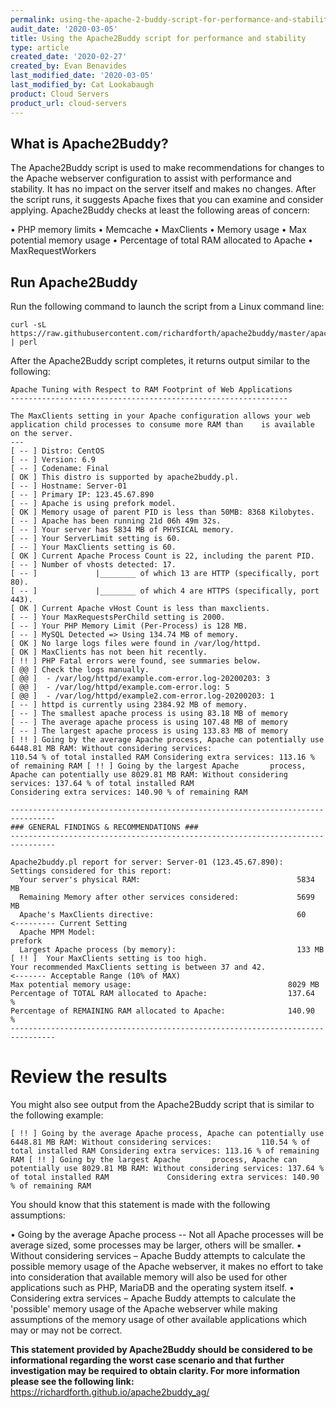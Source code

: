 ```yaml
---
permalink: using-the-apache-2-buddy-script-for-performance-and-stability/
audit_date: '2020-03-05'
title: Using the Apache2Buddy script for performance and stability
type: article
created_date: '2020-02-27'
created_by: Evan Benavides
last_modified_date: '2020-03-05'
last_modified_by: Cat Lookabaugh
product: Cloud Servers
product_url: cloud-servers
---
```


## What is Apache2Buddy?

The Apache2Buddy script is used to make recommendations for changes to the Apache webserver configuration to assist with performance and stability. It has no impact on the server itself and makes no changes. After the script runs, it suggests Apache fixes that you can examine and consider applying. Apache2Buddy checks at least the following areas of concern:

•	PHP memory limits
•	Memcache
•	MaxClients
•	Memory usage
•	Max potential memory usage
•	Percentage of total RAM allocated to Apache
•	MaxRequestWorkers

## Run Apache2Buddy

Run the following command to launch the script from a Linux command line:

```
curl -sL https://raw.githubusercontent.com/richardforth/apache2buddy/master/apache2buddy.pl | perl
```

After the Apache2Buddy script completes, it returns output similar to the following:


    Apache Tuning with Respect to RAM Footprint of Web Applications
    --------------------------------------------------------------

    The MaxClients setting in your Apache configuration allows your web application child processes to consume more RAM than    is available on the server.
    ---
    [ -- ] Distro: CentOS
    [ -- ] Version: 6.9
    [ -- ] Codename: Final
    [ OK ] This distro is supported by apache2buddy.pl.
    [ -- ] Hostname: Server-01
    [ -- ] Primary IP: 123.45.67.890
    [ -- ] Apache is using prefork model.
    [ OK ] Memory usage of parent PID is less than 50MB: 8368 Kilobytes.
    [ -- ] Apache has been running 21d 06h 49m 32s.
    [ -- ] Your server has 5834 MB of PHYSICAL memory.
    [ -- ] Your ServerLimit setting is 60.
    [ -- ] Your MaxClients setting is 60.
    [ OK ] Current Apache Process Count is 22, including the parent PID.
    [ -- ] Number of vhosts detected: 17.
    [ -- ]             |________ of which 13 are HTTP (specifically, port 80).
    [ -- ]             |________ of which 4 are HTTPS (specifically, port 443).
    [ OK ] Current Apache vHost Count is less than maxclients.
    [ -- ] Your MaxRequestsPerChild setting is 2000.
    [ -- ] Your PHP Memory Limit (Per-Process) is 128 MB.
    [ -- ] MySQL Detected => Using 134.74 MB of memory.
    [ OK ] No large logs files were found in /var/log/httpd.
    [ OK ] MaxClients has not been hit recently.
    [ !! ] PHP Fatal errors were found, see summaries below.
    [ @@ ] Check the logs manually.
    [ @@ ]  - /var/log/httpd/example.com-error.log-20200203: 3
    [ @@ ]  - /var/log/httpd/example.com-error.log: 5
    [ @@ ]  - /var/log/httpd/example2.com-error.log-20200203: 1
    [ -- ] httpd is currently using 2384.92 MB of memory.
    [ -- ] The smallest apache process is using 83.18 MB of memory
    [ -- ] The average apache process is using 107.48 MB of memory
    [ -- ] The largest apache process is using 133.83 MB of memory
    [ !! ] Going by the average Apache process, Apache can potentially use 6448.81 MB RAM: Without considering services: 
    110.54 % of total installed RAM Considering extra services: 113.16 % of remaining RAM [ !! ] Going by the largest Apache       process, Apache can potentially use 8029.81 MB RAM: Without considering services: 137.64 % of total installed RAM 
    Considering extra services: 140.90 % of remaining RAM

    --------------------------------------------------------------------------------
    ### GENERAL FINDINGS & RECOMMENDATIONS ###
    --------------------------------------------------------------------------------

    Apache2buddy.pl report for server: Server-01 (123.45.67.890):
    Settings considered for this report:
      Your server's physical RAM:                                   5834 MB
      Remaining Memory after other services considered:             5699 MB
      Apache's MaxClients directive:                                60       <--------- Current Setting    
      Apache MPM Model:                                             prefork
      Largest Apache process (by memory):                           133 MB
    [ !! ]  Your MaxClients setting is too high.
    Your recommended MaxClients setting is between 37 and 42.              <------- Acceptable Range (10% of MAX)
    Max potential memory usage:                                   8029 MB
    Percentage of TOTAL RAM allocated to Apache:                  137.64  %
    Percentage of REMAINING RAM allocated to Apache:              140.90  %
    --------------------------------------------------------------------------------

# Review the results

You might also see output from the Apache2Buddy script that is similar to the following example:


    [ !! ] Going by the average Apache process, Apache can potentially use 6448.81 MB RAM: Without considering services:           110.54 % of total installed RAM Considering extra services: 113.16 % of remaining RAM [ !! ] Going by the largest Apache       process, Apache can potentially use 8029.81 MB RAM: Without considering services: 137.64 % of total installed RAM             Considering extra services: 140.90 % of remaining RAM

You should know that this statement is made with the following assumptions:

•   Going by the average Apache process -- Not all Apache processes will be average sized, some processes may be larger,       others will be smaller.
•   Without considering services – Apache Buddy attempts to calculate the possible memory usage of the Apache webserver,       it makes no effort to take into consideration that available memory will also be used for other applications such as PHP,     MariaDB and the operating system itself.
•   Considering extra services – Apache Buddy attempts to calculate the 'possible' memory usage of the Apache webserver       while making assumptions of the memory usage of other available applications which may or may not be correct.

**This statement provided by Apache2Buddy should be considered to be informational regarding the worst case scenario and       that further investigation may be required to obtain clarity. For more information please see the following link:**
    https://richardforth.github.io/apache2buddy_ag/
